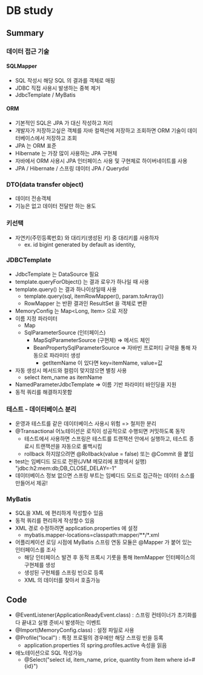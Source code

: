 # DB study
## Summary
### 데이터 접근 기술
#### SQLMapper
* SQL 작성시 해당 SQL 의 결과를 객체로 매핑
* JDBC 직접 사용시 발생하는 중복 제거
* JdbcTemplate / MyBatis
#### ORM
* 기본적인 SQL은 JPA 가 대신 작성하고 처리
* 개발자가 저장하고싶은 객체를 자바 컬렉션에 저장하고 조회하면 ORM 기술이 데이터베이스에서 저장하고 조회
* JPA 는 ORM 표준
* Hibernate 는 가장 많이 사용하는 JPA 구현체
* 자바에서 ORM 사용시 JPA 인터페이스 사용 및 구현체로 하이버네이트를 사용
* JPA / Hibernate / 스프링 데이터 JPA / Querydsl

### DTO(data transfer object)
* 데이터 전송객체
* 기능은 없고 데이터 전달만 하는 용도

### 키선택
* 자연키(주민등록번호) 와 대리키(생성된 키) 중 대리키를 사용하자 
  * ex. id bigint generated by default as identity,

### JDBCTemplate
* JdbcTemplate 는 DataSource 필요
* template.queryForObject() 는 결과 로우가 하나일 때 사용
* template.query() 는 결과 하나이상일때 사용
  * template.query(sql, itemRowMapper(), param.toArray())
  * RowMapper 는 반환 결과인 ResultSet 을 객체로 변환
* MemoryConfig 는 Map<Long, Item> 으로 저장
* 이름 지정 파라미터
  * Map
  * SqlParameterSource (인터페이스)
    * MapSqlParameterSource (구현체) => 메서드 체인
    * BeanPropertySqlParameterSource => 자바빈 프로퍼티 규약을 통해 자동으로 파라미터 생성
      * getItemName 이 있다면 key=itemName, value=값 
* 자동 생성시 메서드와 컬럼이 맞지않으면 별칭 사용
  * select item_name as itemName
* NamedParameterJdbcTemplate => 이름 기반 파라미터 바인딩을 지원
* 동적 쿼리를 해결하지못함

### 테스트 - 데이터베이스 분리
* 운영과 테스트를 같은 데이터베이스 사용시 위험 => 철저한 분리
* @Transactional 어노테이션은 로직이 성공적으로 수행되면 커밋하도록 동작
  * 테스트에서 사용하면 스프링은 테스트를 트랜잭션 안에서 실행하고, 테스트 종료시 트랜잭션을 자동으로 롤백시킴
  * rollback 하지않으려면 @Rollback(value = false) 또는 @Commit 을 붙임
* test는 임베디드 모드로 전환(JVM 메모리에 포함에서 실행) "jdbc:h2:mem:db;DB_CLOSE_DELAY=-1"
* 데이터베이스 정보 없으면 스프링 부트는 임베디드 모드로 접근하는 데이터 소스를 만들어서 제공!


### MyBatis
* SQL을 XML 에 편리하게 작성할수 있음
* 동적 쿼리를 편리하게 작성할수 있음
* XML 경로 수정하려면 application.properties 에 설정
  * mybatis.mapper-locations=classpath:mapper/**/*.xml
* 어플리케이션 로딩 시점에 MyBatis 스프링 연동 모듈은 @Mapper 가 붙어 있는 인터페이스를 조사
  * 해당 인터페이스 발견 후 동적 프록시 기룻을 통해 ItemMapper 인터페이스의 구현체를 생성
  * 생성된 구현체를 스프링 빈으로 등록
  * XML 의 데이터를 찾아서 호출가능


## Code
* @EventListener(ApplicationReadyEvent.class) : 스프링 컨테이너가 초기화를 다 끝내고 실행 준비시 발생하는 이벤트
* @Import(MemoryConfig.class) : 설정 파일로 사용
* @Profile("local") : 특정 프로필의 경우에만 해당 스프링 빈을 등록
  * application.properties 의 spring.profiles.active 속성을 읽음
* 애노테이션으로 SQL 작성가능
  * @Select("select id, item_name, price, quantity from item where id=#{id}")